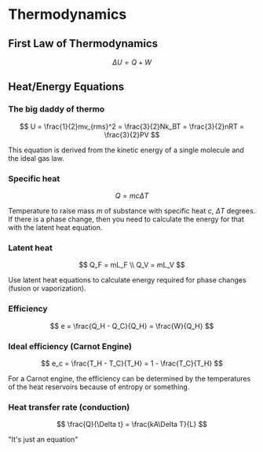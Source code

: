 # Thermodynamics

## First Law of Thermodynamics

$$
\Delta U = Q + W
$$

## Heat/Energy Equations

### The big daddy of thermo
$$
    U = \frac{1}{2}mv_{rms}^2 = \frac{3}{2}Nk_BT = \frac{3}{2}nRT = \frac{3}{2}PV
$$

This equation is derived from the kinetic energy of a single molecule and the
ideal gas law.

### Specific heat
$$
    Q = mc\Delta T
$$

Temperature to raise mass $m$ of substance with specific heat $c$, $\Delta T$
degrees. If there is a phase change, then you need to calculate the energy for
that with the latent heat equation.

### Latent heat
$$
    Q_F = mL_F \\
    Q_V = mL_V
$$

Use latent heat equations to calculate energy required for phase changes (fusion
or vaporization).

### Efficiency

$$
    e = \frac{Q_H - Q_C}{Q_H} = \frac{W}{Q_H}
$$

### Ideal efficiency (Carnot Engine)

$$
    e_c = \frac{T_H - T_C}{T_H} = 1 - \frac{T_C}{T_H}
$$

For a Carnot engine, the efficiency can be determined by the temperatures of the
heat reservoirs because of entropy or something.

### Heat transfer rate (conduction)

$$
    \frac{Q}{\Delta t} = \frac{kA\Delta T}{L}
$$

"It's just an equation"
